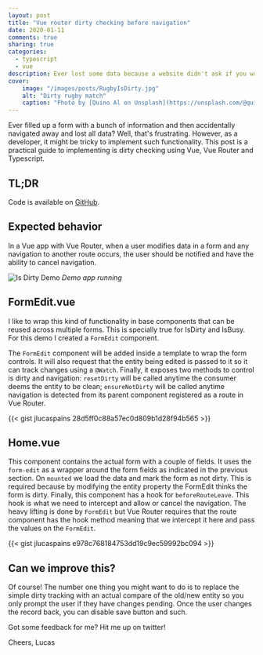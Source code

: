 ```yaml
---
layout: post
title: "Vue router dirty checking before navigation"
date: 2020-01-11
comments: true
sharing: true
categories:
  - typescript
  - vue
description: Ever lost some data because a website didn't ask if you wanted to save your changes? That's frustrating. Learn how to implement dirty checking before navigation using Vue and typescript in this post
cover:
    image: "/images/posts/RugbyIsDirty.jpg"
    alt: "Dirty rugby match"
    caption: "Photo by [Quino Al on Unsplash](https://unsplash.com/@quinoal?utm_source=unsplash&utm_medium=referral&utm_content=creditCopyText)"
---
```


Ever filled up a form with a bunch of information and then accidentally navigated away and lost all data? Well, that's frustrating. However, as a developer, it might be tricky to implement such functionality. This post is a practical guide to implementing is dirty checking using Vue, Vue Router and Typescript.

## TL;DR
Code is available on [GitHub](https://github.com/jlucaspains/BlogSamples/tree/master/vue/lpains-isdirty).

## Expected behavior
In a Vue app with Vue Router, when a user modifies data in a form and any navigation to another route occurs, the user should be notified and have the ability to cancel navigation.

![Is Dirty Demo](/images/posts/IsDirtyDemo.gif)
*Demo app running*

## FormEdit.vue
I like to wrap this kind of functionality in base components that can be reused across multiple forms. This is specially true for IsDirty and IsBusy. For this demo I created a ``FormEdit`` component.

The `FormEdit` component will be added inside a template to wrap the form controls. It will also request that the entity being edited is passed to it so it can track changes using a ``@Watch``. Finally, it exposes two methods to control is dirty and navigation: ``resetDirty`` will be called anytime the consumer deems the entity to be clean; ``ensureNotDirty`` will be called anytime navigation is detected from its parent component registered as a route in Vue Router. 

{{< gist jlucaspains 28d5ff0c88a57ec0d809b1d28f94b565 >}}

## Home.vue
This component contains the actual form with a couple of fields. It uses the ``form-edit`` as a wrapper around the form fields as indicated in the previous section. On ``mounted`` we load the data and mark the form as not dirty. This is required because by modifying the entity property the FormEdit thinks the form is dirty. Finally, this component has a hook for ``beforeRouteLeave``. This hook is what we need to intercept and allow or cancel the navigation. The heavy lifting is done by ``FormEdit`` but Vue Router requires that the route component has the hook method meaning that we intercept it here and pass the values on the ``FormEdit``.

{{< gist jlucaspains e978c768184753dd19c9ec59992bc094 >}}

## Can we improve this?
Of course! The number one thing you might want to do is to replace the simple dirty tracking with an actual compare of the old/new entity so you  only prompt the user if they have changes pending. Once the user changes the record back, you can disable save button and such.

Got some feedback for me? Hit me up on twitter!

Cheers,
Lucas
